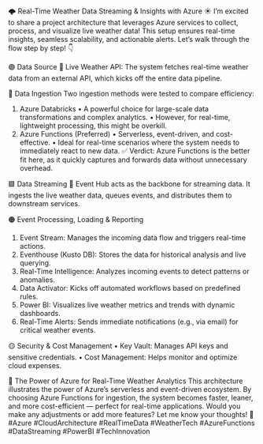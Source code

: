 🌩 Real-Time Weather Data Streaming & Insights with Azure ☀️
I’m excited to share a project architecture that leverages Azure services to collect, process, and visualize live weather data! This setup ensures real-time insights, seamless scalability, and actionable alerts. Let’s walk through the flow step by step! 👇
 
🟣 Data Source
🔗 Live Weather API: The system fetches real-time weather data from an external API, which kicks off the entire data pipeline.
 
🔵 Data Ingestion
Two ingestion methods were tested to compare efficiency:
1.	Azure Databricks
•	A powerful choice for large-scale data transformations and complex analytics.
•	However, for real-time, lightweight processing, this might be overkill.
2.	Azure Functions (Preferred)
•	Serverless, event-driven, and cost-effective.
•	Ideal for real-time scenarios where the system needs to immediately react to new data.
✅ Verdict: Azure Functions is the better fit here, as it quickly captures and forwards data without unnecessary overhead.
 
🟩 Data Streaming
🔸 Event Hub acts as the backbone for streaming data. It ingests the live weather data, queues events, and distributes them to downstream services.
 
🟠 Event Processing, Loading & Reporting
1.	Event Stream: Manages the incoming data flow and triggers real-time actions.
2.	Eventhouse (Kusto DB): Stores the data for historical analysis and live querying.
3.	Real-Time Intelligence: Analyzes incoming events to detect patterns or anomalies.
4.	Data Activator: Kicks off automated workflows based on predefined rules.
5.	Power BI: Visualizes live weather metrics and trends with dynamic dashboards.
6.	Real-Time Alerts: Sends immediate notifications (e.g., via email) for critical weather events.
 
🟡 Security & Cost Management
•	Key Vault: Manages API keys and sensitive credentials.
•	Cost Management: Helps monitor and optimize cloud expenses.
 
🚀 The Power of Azure for Real-Time Weather Analytics
This architecture illustrates the power of Azure’s serverless and event-driven ecosystem. By choosing Azure Functions for ingestion, the system becomes faster, leaner, and more cost-efficient — perfect for real-time applications.
Would you make any adjustments or add more features? Let me know your thoughts! 🧠
#Azure #CloudArchitecture #RealTimeData #WeatherTech #AzureFunctions #DataStreaming #PowerBI #TechInnovation
